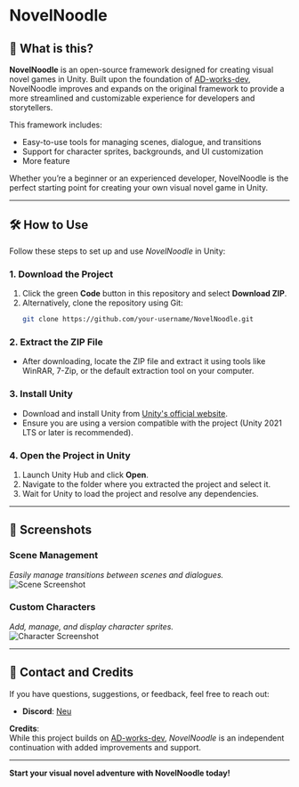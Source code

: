 # NovelNoodle

## 📖 What is this?

**NovelNoodle** is an open-source framework designed for creating visual novel games in Unity. Built upon the foundation of [AD-works-dev](https://github.com/AD-works-dev/Visual-Novel-Tutorial), NovelNoodle improves and expands on the original framework to provide a more streamlined and customizable experience for developers and storytellers.  

This framework includes:  
- Easy-to-use tools for managing scenes, dialogue, and transitions  
- Support for character sprites, backgrounds, and UI customization  
- More feature

Whether you’re a beginner or an experienced developer, NovelNoodle is the perfect starting point for creating your own visual novel game in Unity.  

---

## 🛠️ How to Use

Follow these steps to set up and use *NovelNoodle* in Unity:

### 1. **Download the Project**
1. Click the green **Code** button in this repository and select **Download ZIP**.  
2. Alternatively, clone the repository using Git:  
   ```bash
   git clone https://github.com/your-username/NovelNoodle.git
   ```

### 2. **Extract the ZIP File**
- After downloading, locate the ZIP file and extract it using tools like WinRAR, 7-Zip, or the default extraction tool on your computer.

### 3. **Install Unity**
- Download and install Unity from [Unity's official website](https://unity.com/).  
- Ensure you are using a version compatible with the project (Unity 2021 LTS or later is recommended).  

### 4. **Open the Project in Unity**
1. Launch Unity Hub and click **Open**.  
2. Navigate to the folder where you extracted the project and select it.  
3. Wait for Unity to load the project and resolve any dependencies.  

---

## 📸 Screenshots

### Scene Management  
*Easily manage transitions between scenes and dialogues.*  
![Scene Screenshot](path/to/scene-screenshot.png)

### Custom Characters  
*Add, manage, and display character sprites.*  
![Character Screenshot](path/to/character-screenshot.png)

---

## 🤝 Contact and Credits

If you have questions, suggestions, or feedback, feel free to reach out:  
- **Discord**: [Neu](https://discord.gg/qjxEGR4H)

**Credits**:  
While this project builds on [AD-works-dev](https://github.com/AD-works-dev/Visual-Novel-Tutorial), *NovelNoodle* is an independent continuation with added improvements and support.  

---

**Start your visual novel adventure with NovelNoodle today!**
